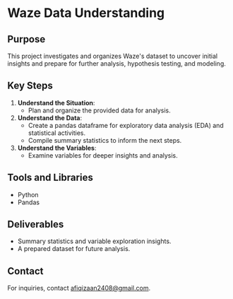# Waze Data Understanding

## Purpose
This project investigates and organizes Waze's dataset to uncover initial insights and prepare for further analysis, hypothesis testing, and modeling.

## Key Steps
1. **Understand the Situation**:
   - Plan and organize the provided data for analysis.
2. **Understand the Data**:
   - Create a pandas dataframe for exploratory data analysis (EDA) and statistical activities.
   - Compile summary statistics to inform the next steps.
3. **Understand the Variables**:
   - Examine variables for deeper insights and analysis.

## Tools and Libraries
- Python
- Pandas

## Deliverables
- Summary statistics and variable exploration insights.
- A prepared dataset for future analysis.

## Contact
For inquiries, contact afiqizaan2408@gmail.com.
